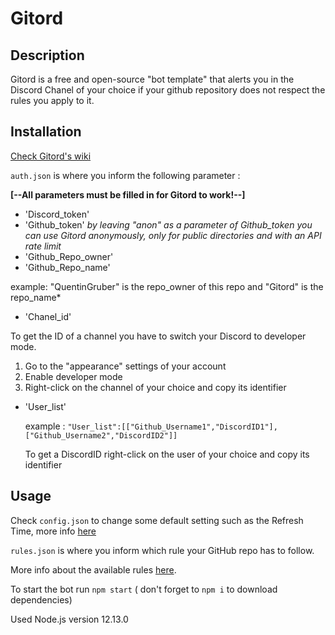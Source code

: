 # Gitord

## Description

Gitord is a free and open-source "bot template" that alerts you in the Discord Chanel of your choice if your github repository does not respect the rules you apply to it.


## Installation 
[Check Gitord's wiki ](https://github.com/QuentinGruber/Gitord/wiki)

`auth.json` is where you inform the following parameter : 

**[--All parameters must be filled in for Gitord to work!--]**
* 'Discord_token'
* 'Github_token' *by leaving "anon" as a parameter of Github_token you can use Gitord anonymously, only for public directories and with an API rate limit*
* 'Github_Repo_owner'
* 'Github_Repo_name'

example: "QuentinGruber" is the repo_owner of this repo and "Gitord" is the repo_name*

* 'Chanel_id'


To get the ID of a channel you have to switch your Discord to developer mode.

1. Go to the "appearance" settings of your account
2. Enable developer mode
3. Right-click on the channel of your choice and copy its identifier

* 'User_list'

  example : `"User_list":[["Github_Username1","DiscordID1"],["Github_Username2","DiscordID2"]]`

  To get a DiscordID right-click on the user of your choice and copy its identifier

## Usage

Check `config.json` to change some default setting such as the Refresh Time, more info [here](https://github.com/QuentinGruber/Gitord/wiki/Config.json)

`rules.json` is where you inform which rule your GitHub repo has to follow.

More info about the available rules [here](https://github.com/QuentinGruber/Gitord/wiki/Rules-info).

To start the bot run `npm start` ( don't forget to `npm i` to download dependencies)

Used Node.js version 12.13.0
